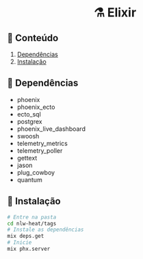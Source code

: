 <h1 align="center">⚗️ Elixir</h1>

## 📃 Conteúdo
  1. [Dependências](#-dependências)
  2. [Instalação](#-instalação)

## 📁 Dependências

  - phoenix
  - phoenix_ecto
  - ecto_sql
  - postgrex
  - phoenix_live_dashboard
  - swoosh
  - telemetry_metrics
  - telemetry_poller
  - gettext
  - jason
  - plug_cowboy
  - quantum

## 📂 Instalação
  ```bash
  # Entre na pasta
  cd nlw-heat/tags
  # Instale as dependências
  mix deps.get
  # Inicie
  mix phx.server
```